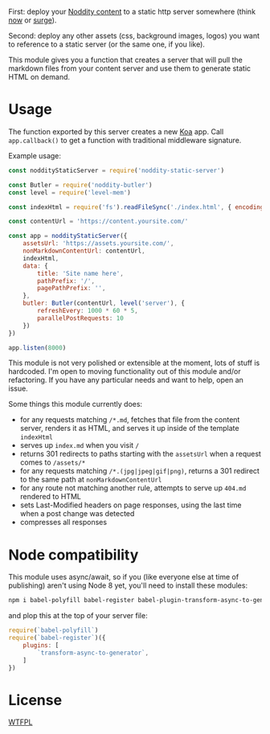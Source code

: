 First: deploy your [Noddity content](http://noddity.com/#!/post/noddity-backend.md) to a static http server somewhere (think [now](https://zeit.co/now) or [surge](https://surge.sh/)).

Second: deploy any other assets (css, background images, logos) you want to reference to a static server (or the same one, if you like).

This module gives you a function that creates a server that will pull the markdown files from your content server and use them to generate static HTML on demand.

# Usage

The function exported by this server creates a new [Koa](http://koajs.com/) app.  Call `app.callback()` to get a function with traditional middleware signature.

Example usage:

```js
const noddityStaticServer = require('noddity-static-server')

const Butler = require('noddity-butler')
const level = require('level-mem')

const indexHtml = require('fs').readFileSync('./index.html', { encoding: 'utf8' })

const contentUrl = 'https://content.yoursite.com/'

const app = noddityStaticServer({
	assetsUrl: 'https://assets.yoursite.com/',
	nonMarkdownContentUrl: contentUrl,
	indexHtml,
	data: {
		title: 'Site name here',
		pathPrefix: '/',
		pagePathPrefix: '',
	},
	butler: Butler(contentUrl, level('server'), {
		refreshEvery: 1000 * 60 * 5,
		parallelPostRequests: 10
	})
})

app.listen(8000)
```

This module is not very polished or extensible at the moment, lots of stuff is hardcoded.  I'm open to moving functionality out of this module and/or refactoring.  If you have any particular needs and want to help, open an issue.

Some things this module currently does:

- for any requests matching `/*.md`, fetches that file from the content server, renders it as HTML, and serves it up inside of the template `indexHtml`
- serves up `index.md` when you visit `/`
- returns 301 redirects to paths starting with the `assetsUrl` when a request comes to `/assets/*`
- for any requests matching `/*.(jpg|jpeg|gif|png)`, returns a 301 redirect to the same path at `nonMarkdownContentUrl`
- for any route not matching another rule, attempts to serve up `404.md` rendered to HTML
- sets Last-Modified headers on page responses, using the last time when a post change was detected
- compresses all responses

# Node compatibility

This module uses async/await, so if you (like everyone else at time of publishing) aren't using Node 8 yet, you'll need to install these modules:

```sh
npm i babel-polyfill babel-register babel-plugin-transform-async-to-generator -S
```

and plop this at the top of your server file:

```js
require(`babel-polyfill`)
require(`babel-register`)({
	plugins: [
		`transform-async-to-generator`,
	]
})
```

# License

[WTFPL](http://wtfpl2.com/)
